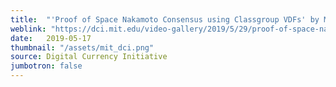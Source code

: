 ```yaml
---
title:  "'Proof of Space Nakamoto Consensus using Classgroup VDFs' by Mariano Sorgente"
weblink: "https://dci.mit.edu/video-gallery/2019/5/29/proof-of-space-nakamoto-consensus-using-classgroup-vdfs-by-mariano-sorgente-of-chia-vdf-day-19"
date:   2019-05-17
thumbnail: "/assets/mit_dci.png"
source: Digital Currency Initiative
jumbotron: false
---
```

